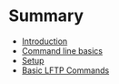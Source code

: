 # Summary

* [Introduction](introduction.md)
* [Command line basics](command_line_basics.md)
* [Setup](setup.md)
* [Basic LFTP Commands](basic_lftp_commands.md)

